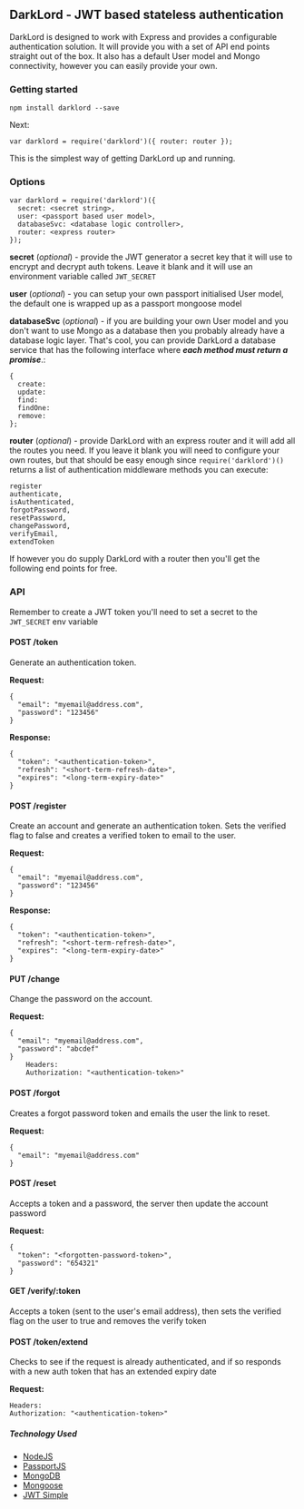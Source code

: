 ## DarkLord - JWT based stateless authentication

DarkLord is designed to work with Express and provides a configurable authentication solution. It will provide you with a set of API end points straight out of the box. It also has a default User model and Mongo connectivity, however you can easily provide your own.

### Getting started

    npm install darklord --save

Next:

    var darklord = require('darklord')({ router: router });

This is the simplest way of getting DarkLord up and running.

### Options

    var darklord = require('darklord')({
      secret: <secret string>,
      user: <passport based user model>,
      databaseSvc: <database logic controller>,
      router: <express router>
    });

**secret** (*optional*) - provide the JWT generator a secret key that it will use to encrypt and decrypt auth tokens. Leave it blank and it will use an environment variable called `JWT_SECRET`

**user** (*optional*) - you can setup your own passport initialised User model, the default one is wrapped up as a passport mongoose model

**databaseSvc** (*optional*) - if you are building your own User model and you don't want to use Mongo as a database then you probably already have a database logic layer. That's cool, you can provide DarkLord a database service that has the following interface where ***each method must return a promise***.:

    {
      create: 
      update: 
      find: 
      findOne: 
      remove:
    };

**router** (*optional*) - provide DarkLord with an express router and it will add all the routes you need. If you leave it blank you will need to configure your own routes, but that should be easy enough since `require('darklord')()` returns a list of authentication middleware methods you can execute:

    register
    authenticate,
    isAuthenticated,
    forgotPassword,
    resetPassword,
    changePassword,
    verifyEmail,
    extendToken

If however you do supply DarkLord with a router then you'll get the following end points for free.

### API

Remember to create a JWT token you'll need to set a secret to the `JWT_SECRET` env variable

#### POST /token
Generate an authentication token.

**Request:**

    {
      "email": "myemail@address.com",
      "password": "123456"
    }

**Response:**

    {
      "token": "<authentication-token>",
      "refresh": "<short-term-refresh-date>",
      "expires": "<long-term-expiry-date>"
    }

#### POST /register
Create an account and generate an authentication token. Sets the verified flag to false and creates a verified token to email to the user.

**Request:**

    {
      "email": "myemail@address.com",
      "password": "123456"
    }

**Response:**

    {
      "token": "<authentication-token>",
      "refresh": "<short-term-refresh-date>",
      "expires": "<long-term-expiry-date>"
    }

#### PUT /change
Change the password on the account.

**Request:**

    {
      "email": "myemail@address.com",
      "password": "abcdef"
    }
		Headers:
		Authorization: "<authentication-token>"

#### POST /forgot
Creates a forgot password token and emails the user the link to reset.

**Request:**

    {
      "email": "myemail@address.com"
    }

#### POST /reset
Accepts a token and a password, the server then update the account password

**Request:**

    {
      "token": "<forgotten-password-token>",
      "password": "654321"
    }

#### GET /verify/:token
Accepts a token (sent to the user's email address), then sets the verified flag on the user to true and removes the verify token


#### POST /token/extend
Checks to see if the request is already authenticated, and if so responds with a new auth token that has an extended expiry date

**Request:**

	Headers:
	Authorization: "<authentication-token>"


##### Technology Used
- [NodeJS](http://nodejs.org/)
- [PassportJS](http://passportjs.org/)
- [MongoDB](http://www.mongodb.org/)
- [Mongoose](http://mongoosejs.com/)
- [JWT Simple](https://www.npmjs.org/package/jwt-simple)
